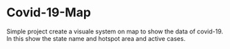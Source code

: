 # Covid-19-Map
Simple project create a visuale system on map to show the data of covid-19. In this show the state name and hotspot area and active cases.
